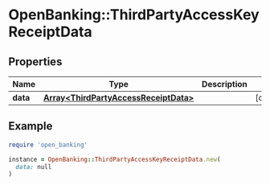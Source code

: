 # OpenBanking::ThirdPartyAccessKeyReceiptData

## Properties

| Name | Type | Description | Notes |
| ---- | ---- | ----------- | ----- |
| **data** | [**Array&lt;ThirdPartyAccessReceiptData&gt;**](ThirdPartyAccessReceiptData.md) |  | [optional] |

## Example

```ruby
require 'open_banking'

instance = OpenBanking::ThirdPartyAccessKeyReceiptData.new(
  data: null
)
```

